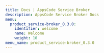 ```yaml
---
title: Docs | AppsCode Service Broker
description: AppsCode Service Broker Docs
menu:
  product_service-broker_0.3.0:
    identifier: welcome
    name: Welcome
    weight: 10
menu_name: product_service-broker_0.3.0
---
```


